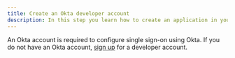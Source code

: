 ```yaml
---
title: Create an Okta developer account
description: In this step you learn how to create an application in your Okta developer account.
---
```


An Okta account is required to configure single sign-on using Okta. If you do not have an Okta account, [sign up](https://developer.okta.com/signup/) for a developer account.
